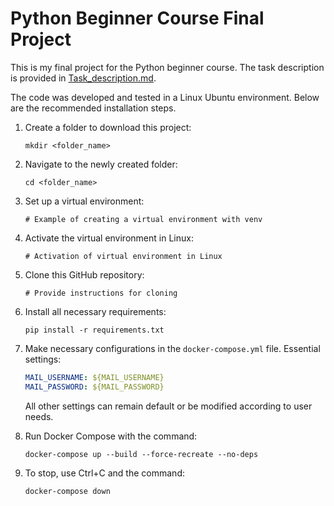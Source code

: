 # Python Beginner Course Final Project

This is my final project for the Python beginner course. The task description is provided in [Task_description.md](https://github.com/WTR-GITHUB/hangman/blob/main/Task_description.md).

The code was developed and tested in a Linux Ubuntu environment. Below are the recommended installation steps.

1. Create a folder to download this project:
    ```
    mkdir <folder_name>
    ```

2. Navigate to the newly created folder:
    ```
    cd <folder_name>
    ```

3. Set up a virtual environment:
    ```
    # Example of creating a virtual environment with venv
    ```

4. Activate the virtual environment in Linux:
    ```
    # Activation of virtual environment in Linux
    ```

5. Clone this GitHub repository:
    ```
    # Provide instructions for cloning
    ```

6. Install all necessary requirements:
    ```
    pip install -r requirements.txt
    ```

7. Make necessary configurations in the `docker-compose.yml` file. Essential settings:
    ```yaml
    MAIL_USERNAME: ${MAIL_USERNAME}
    MAIL_PASSWORD: ${MAIL_PASSWORD}
    ```
    All other settings can remain default or be modified according to user needs.

8. Run Docker Compose with the command:
    ```
    docker-compose up --build --force-recreate --no-deps
    ```

9. To stop, use Ctrl+C and the command:
    ```
    docker-compose down
    ```

